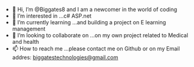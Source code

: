 - 👋 Hi, I’m @Biggates8 and I am a newcomer in the world of coding
- 👀 I’m interested in ...c# ASP.net
- 🌱 I’m currently learning ...and building a project on E learning management
- 💞️ I’m looking to collaborate on ...on my own project related to Medical and health
- 📫 How to reach me ...please contact me on Github or on my Email addres: biggatestechnologies@gmail.com

<!---
Biggates8/Biggates8 is a ✨ special ✨ repository because its `README.md` (this file) appears on your GitHub profile.
You can click the Preview link to take a look at your changes.
--->
